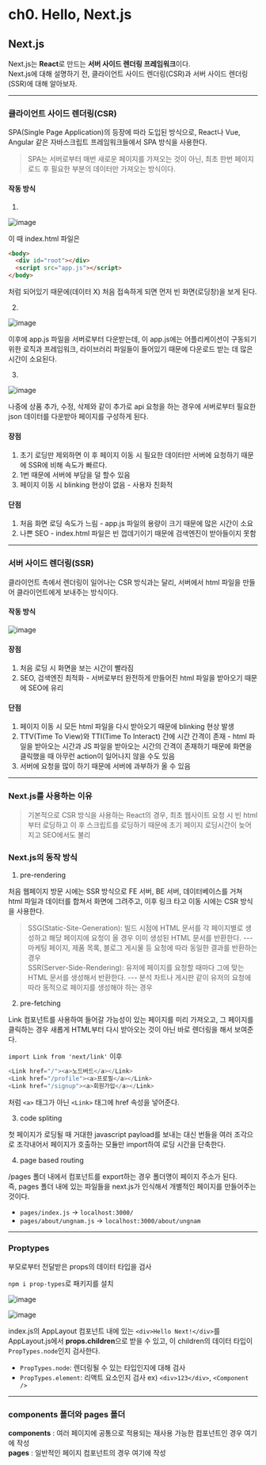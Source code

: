 # ch0. Hello, Next.js

## Next.js

Next.js는 <b>React</b>로 만드는 <b>서버 사이드 렌더링 프레임워크</b>이다.<br>
Next.js에 대해 설명하기 전, 클라이언트 사이드 렌더링(CSR)과 서버 사이드 렌더링(SSR)에 대해 알아보자.

---

### 클라이언트 사이드 렌더링(CSR)

SPA(Single Page Application)의 등장에 따라 도입된 방식으로, React나 Vue, Angular 같은 자바스크립트 프레임워크들에서 SPA 방식을 사용한다.
> SPA는 서버로부터 매번 새로운 페이지를 가져오는 것이 아닌, 최초 한번 페이지 로드 후 필요한 부분의 데이터만 가져오는 방식이다.

#### 작동 방식
1.
![image](https://user-images.githubusercontent.com/85874042/228757520-e6d2b14c-1052-4d41-aff1-933e6260445f.png)

이 때 index.html 파일은
```html
<body>
  <div id="root"></div>
  <script src="app.js"></script>
</body>
```
처럼 되어있기 때문에(데이터 X) 처음 접속하게 되면 먼저 빈 화면(로딩창)을 보게 된다.

2.
![image](https://user-images.githubusercontent.com/85874042/228756985-4f015cfd-7271-4e43-96dd-8a8cbdcfc429.png)

이후에 app.js 파일을 서버로부터 다운받는데, 이 app.js에는 어플리케이션이 구동되기 위한 로직과 프레임워크, 라이브러리 파일들이 들어있기 때문에 다운로드 받는 데 많은 시간이 소요된다.

3.
![image](https://user-images.githubusercontent.com/85874042/228758426-f7132239-8048-4b89-9b3c-253210e9bedc.png)

나중에 상품 추가, 수정, 삭제와 같이 추가로 api 요청을 하는 경우에 서버로부터 필요한 json 데이터를 다운받아 페이지를 구성하게 된다.

#### 장점

1. 초기 로딩만 제외하면 이 후 페이지 이동 시 필요한 데이터만 서버에 요청하기 때문에 SSR에 비해 속도가 빠르다.
2. 1번 때문에 서버에 부담을 덜 할수 있음
3. 페이지 이동 시 blinking 현상이 없음 - 사용자 친화적

#### 단점

1. 처음 화면 로딩 속도가 느림 - app.js 파일의 용량이 크기 때문에 많은 시간이 소요
2. 나쁜 SEO - index.html 파일은 빈 껍데기이기 때문에 검색엔진이 받아들이지 못함

---

### 서버 사이드 렌더링(SSR)

클라이언트 측에서 렌더링이 일어나는 CSR 방식과는 달리, 서버에서 html 파일을 만들어 클라이언트에게 보내주는 방식이다.

#### 작동 방식

![image](https://user-images.githubusercontent.com/85874042/228765763-559e8ba0-25b3-4a0c-8cea-e3d91605664d.png)

#### 장점

1. 처음 로딩 시 화면을 보는 시간이 빨라짐
2. SEO, 검색엔진 최적화 - 서버로부터 완전하게 만들어진 html 파일을 받아오기 때문에 SEO에 유리

#### 단점

1. 페이지 이동 시 모든 html 파일을 다시 받아오기 때문에 blinking 현상 발생
2. TTV(Time To View)와 TTI(Time To Interact) 간에 시간 간격이 존재 - html 파일을 받아오는 시간과 JS 파일을 받아오는 시간의 간격이 존재하기 때문에 화면을 클릭했을 때 아무런 action이 일어나지 않을 수도 있음
3. 서버에 요청을 많이 하기 때문에 서버에 과부하가 올 수 있음

---

### Next.js를 사용하는 이유

> 기본적으로 CSR 방식을 사용하는 React의 경우, 최초 웹사이트 요청 시 빈 html부터 로딩하고 이 후 스크립트를 로딩하기 때문에 초기 페이지 로딩시간이 늦어지고 SEO에서도 불리

### Next.js의 동작 방식

1. pre-rendering

처음 웹페이지 방문 시에는 SSR 방식으로 FE 서버, BE 서버, 데이터베이스를 거쳐 html 파일과 데이터를 합쳐서 화면에 그려주고, 이후 링크 타고 이동 시에는 CSR 방식을 사용한다.

> SSG(Static-Site-Generation): 빌드 시점에 HTML 문서를 각 페이지별로 생성하고 해당 페이지에 요청이 올 경우 이미 생성된 HTML 문서를 반환한다.  --- 마케팅 페이지, 제품 목록, 블로그 게시물 등 요청에 따라 동일한 결과를 반환하는 경우<br>
> SSR(Server-Side-Rendering): 유저에 페이지를 요청할 때마다 그에 맞는 HTML 문서를 생성해서 반환한다. --- 분석 차트나 게시판 같이 유저의 요청에 따라 동적으로 페이지를 생성해야 하는 경우

2. pre-fetching

Link 컴포넌트를 사용하여 들어갈 가능성이 있는 페이지를 미리 가져오고, 그 페이지를 클릭하는 경우 새롭게 HTML부터 다시 받아오는 것이 아닌 바로 렌더링을 해서 보여준다.

`import Link from 'next/link'` 이후

```js
<Link href="/"><a>노드버드</a></Link>
<Link href="/profile"><a>프로필</a></Link>
<Link href="/signup"><a>회원가입</a></Link>
```

처럼 `<a>` 태그가 아닌 `<Link>` 태그에 href 속성을 넣어준다.

3. code spliting

첫 페이지가 로딩될 때 거대한 javascript payload를 보내는 대신 번들을 여러 조각으로 조각내어서 페이지가 호출하는 모듈만 import하여 로딩 시간을 단축한다.

4. page based routing

/pages 폴더 내에서 컴포넌트를 export하는 경우 폴더명이 페이지 주소가 된다.<br>
즉, pages 폴더 내에 있는 파일들을 next.js가 인식해서 개별적인 페이지를 만들어주는 것이다.

- `pages/index.js` -> `localhost:3000/`
- `pages/about/ungnam.js` -> `localhost:3000/about/ungnam`

---

### Proptypes
부모로부터 전달받은 props의 데이터 타입을 검사<br>

`npm i prop-types`로 패키지를 설치

![image](https://user-images.githubusercontent.com/85874042/229047585-6a6c136a-94b5-434b-a382-5dfeaea3f217.png)

![image](https://user-images.githubusercontent.com/85874042/229047978-c8040745-1c7e-42b5-a551-10f852993f81.png)

index.js의 AppLayout 컴포넌트 내에 있는 `<div>Hello Next!</div>`를 AppLayout.js에서 <b>props.children</b>으로 받을 수 있고,
이 children의 데이터 타입이 `PropTypes.node`인지 검사한다.

* `PropTypes.node`: 렌더링될 수 있는 타입인지에 대해 검사
* `PropTypes.element`: 리액트 요소인지 검사 ex) `<div>123</div>`, `<Component />`

---

### components 폴더와 pages 폴더

<b>components</b> : 여러 페이지에 공통으로 적용되는 재사용 가능한 컴포넌트인 경우 여기에 작성<br>
<b>pages</b> : 일반적인 페이지 컴포넌트의 경우 여기에 작성



